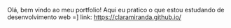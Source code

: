 Olá, bem vindo ao meu portfolio!
Aqui eu pratico o que estou estudando de desenvolvimento web =] 
link: https://claramiranda.github.io/
